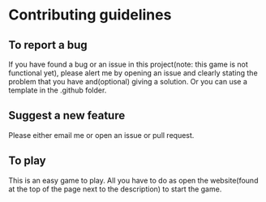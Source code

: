 # Contributing guidelines

## To report a bug
If you have found a bug or an issue in this project(note: this game is not functional yet), please alert me by opening an issue and clearly stating the problem that you have and(optional) giving a solution.
Or you can use a template in the .github folder.

## Suggest a new feature
Please either email me or open an issue or pull request.

## To play
This is an easy game to play. All you have to do as open the website(found at the top of the page next to the description) to start the game.
